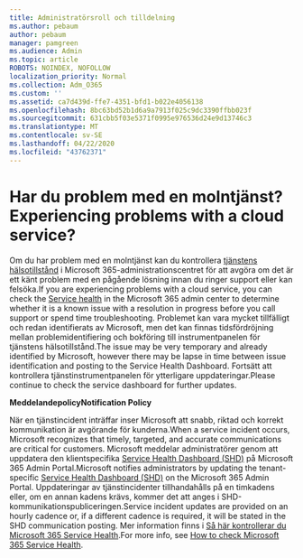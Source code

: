 ```yaml
---
title: Administratörsroll och tilldelning
ms.author: pebaum
author: pebaum
manager: pamgreen
ms.audience: Admin
ms.topic: article
ROBOTS: NOINDEX, NOFOLLOW
localization_priority: Normal
ms.collection: Adm_O365
ms.custom: ''
ms.assetid: ca7d439d-ffe7-4351-bfd1-b022e4056138
ms.openlocfilehash: 8bc63bd52b1d6a9a7913f025c9dc3390ffbb023f
ms.sourcegitcommit: 631cbb5f03e5371f0995e976536d24e9d13746c3
ms.translationtype: MT
ms.contentlocale: sv-SE
ms.lasthandoff: 04/22/2020
ms.locfileid: "43762371"
---
```

# <a name="experiencing-problems-with-a-cloud-service"></a><span data-ttu-id="78cb7-102">Har du problem med en molntjänst?</span><span class="sxs-lookup"><span data-stu-id="78cb7-102">Experiencing problems with a cloud service?</span></span>

<span data-ttu-id="78cb7-103">Om du har problem med en molntjänst kan du kontrollera [tjänstens hälsotillstånd](https://admin.microsoft.com/AdminPortal/Home#/servicehealth) i Microsoft 365-administrationscentret för att avgöra om det är ett känt problem med en pågående lösning innan du ringer support eller kan felsöka.</span><span class="sxs-lookup"><span data-stu-id="78cb7-103">If you are experiencing problems with a cloud service, you can check the [Service health](https://admin.microsoft.com/AdminPortal/Home#/servicehealth) in the Microsoft 365 admin center to determine whether it is a known issue with a resolution in progress before you call support or spend time troubleshooting.</span></span> <span data-ttu-id="78cb7-104">Problemet kan vara mycket tillfälligt och redan identifierats av Microsoft, men det kan finnas tidsfördröjning mellan problemidentifiering och bokföring till instrumentpanelen för tjänstens hälsotillstånd.</span><span class="sxs-lookup"><span data-stu-id="78cb7-104">The issue may be very temporary and already identified by Microsoft, however there may be lapse in time between issue identification and posting to the Service Health Dashboard.</span></span> <span data-ttu-id="78cb7-105">Fortsätt att kontrollera tjänstinstrumentpanelen för ytterligare uppdateringar.</span><span class="sxs-lookup"><span data-stu-id="78cb7-105">Please continue to check the service dashboard for further updates.</span></span>

<span data-ttu-id="78cb7-106">**Meddelandepolicy**</span><span class="sxs-lookup"><span data-stu-id="78cb7-106">**Notification Policy**</span></span>

<span data-ttu-id="78cb7-107">När en tjänstincident inträffar inser Microsoft att snabb, riktad och korrekt kommunikation är avgörande för kunderna.</span><span class="sxs-lookup"><span data-stu-id="78cb7-107">When a service incident occurs, Microsoft recognizes that timely, targeted, and accurate communications are critical for customers.</span></span> <span data-ttu-id="78cb7-108">Microsoft meddelar administratörer genom att uppdatera den klientspecifika [Service Health Dashboard (SHD)](https://admin.microsoft.com/AdminPortal/Home#/servicehealth) på Microsoft 365 Admin Portal.</span><span class="sxs-lookup"><span data-stu-id="78cb7-108">Microsoft notifies administrators by updating the tenant-specific [Service Health Dashboard (SHD)](https://admin.microsoft.com/AdminPortal/Home#/servicehealth) on the Microsoft 365 Admin Portal.</span></span> <span data-ttu-id="78cb7-109">Uppdateringar av tjänstincidenter tillhandahålls på en timkadens eller, om en annan kadens krävs, kommer det att anges i SHD-kommunikationspubliceringen.</span><span class="sxs-lookup"><span data-stu-id="78cb7-109">Service incident updates are provided on an hourly cadence or, if a different cadence is required, it will be stated in the SHD communication posting.</span></span> <span data-ttu-id="78cb7-110">Mer information finns i [Så här kontrollerar du Microsoft 365 Service Health](https://docs.microsoft.com/office365/enterprise/view-service-health).</span><span class="sxs-lookup"><span data-stu-id="78cb7-110">For more info, see [How to check Microsoft 365 Service Health](https://docs.microsoft.com/office365/enterprise/view-service-health).</span></span>

